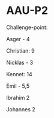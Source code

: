 # AAU-P2

Challenge-point:

Asger - 4

Christian: 9

Nicklas - 3

Kennet: 14

Emil - 5,5

Ibrahim  2

Johannes 2

